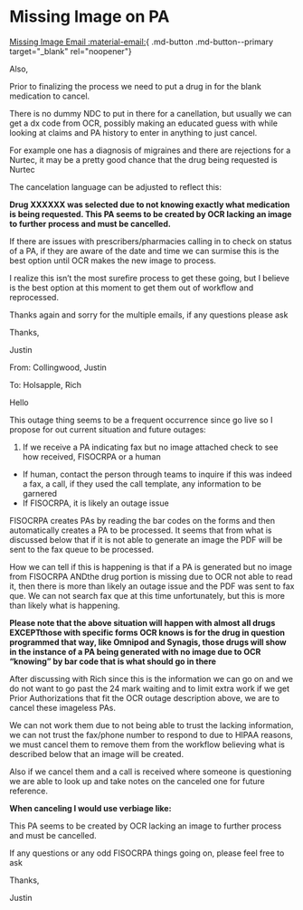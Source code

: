 # Missing Image on PA

[Missing Image Email :material-email:](https://mygainwell-my.sharepoint.com/:u:/r/personal/christopher_nguyen_gainwelltechnologies_com/Documents/Evergreen/Emails/RE_%20INC0022507%20can%20be%20resolved_closed.msg?csf=1&web=1&e=YYwVet){ .md-button .md-button--primary target="_blank" rel="noopener"}

Also, 

Prior to finalizing the process we need to put a drug in for the blank medication to cancel.

There is no dummy NDC to put in there for a canellation, but usually we can get a dx code from OCR, possibly making an educated guess with while looking at claims and PA history to enter in anything to just cancel.

For example one has a diagnosis of migraines and there are rejections for a Nurtec, it may be a pretty good chance that the drug being requested is Nurtec
 
The cancelation language can be adjusted to reflect this:

**Drug XXXXXX was selected due to not knowing exactly what medication is being requested. This PA seems to be created by OCR lacking an image to further process and must be cancelled.**
 
 
If there are issues with prescribers/pharmacies calling in to check on status of a PA, if they are aware of the date and time we can surmise this is the best option until OCR makes the new image to process.

I realize this isn’t the most surefire process to get these going, but I believe is the best option at this moment to get them out of workflow and reprocessed.
 
Thanks again and sorry for the multiple emails, if any questions please ask

Thanks,

Justin

From: Collingwood, Justin

To: Holsapple, Rich

Hello

This outage thing seems to be a frequent occurrence since go live so I propose for out current situation and future outages:

1. If we receive a PA indicating fax but no image attached check to see how received, FISOCRPA or a human
- If human, contact the person through teams to inquire if this was indeed a fax, a call, if they used the call template, any information to be garnered
- If FISOCRPA, it is likely an outage issue
 
FISOCRPA creates PAs by reading the bar codes on the forms and then automatically creates a PA to be processed. It seems that from what is discussed below that if it is not able to generate an image the PDF will be sent to the fax queue to be processed.

How we can tell if this is happening is that if a PA is generated but no image from FISOCRPA ANDthe drug portion is missing due to OCR not able to read it, then there is more than likely an outage issue and the PDF was sent to fax que. We can not search fax que at this time unfortunately, but this is more than likely what is happening.

**Please note that the above situation will happen with almost all drugs EXCEPTthose with specific forms OCR knows is for the drug in question programmed that way, like Omnipod and Synagis, those drugs will show in the instance of a PA being generated with no image due to OCR “knowing” by bar code that is what should go in there**
 
After discussing with Rich since this is the information we can go on and we do not want to go past the 24 mark waiting and to limit extra work if we get Prior Authorizations that fit the OCR outage description above, we are to cancel these imageless PAs.

We can not work them due to not being able to trust the lacking information, we can not trust the fax/phone number to respond to due to HIPAA reasons, we must cancel them to remove them from the workflow believing what is described below that an image will be created.
 
Also if we cancel them and a call is received where someone is questioning we are able to look up and take notes on the canceled one for future reference.
 
**When canceling I would use verbiage like:**

This PA seems to be created by OCR lacking an image to further process and must be cancelled.
 
If any questions or any odd FISOCRPA things going on, please feel free to ask
 
Thanks,

Justin 

